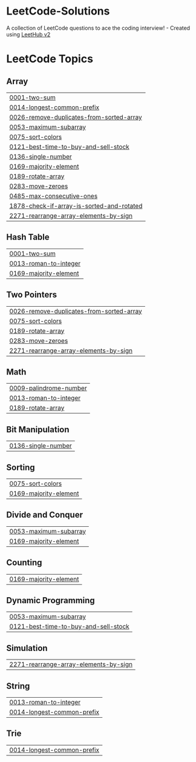 # LeetCode-Solutions
A collection of LeetCode questions to ace the coding interview! - Created using [LeetHub v2](https://github.com/arunbhardwaj/LeetHub-2.0)

<!---LeetCode Topics Start-->
# LeetCode Topics
## Array
|  |
| ------- |
| [0001-two-sum](https://github.com/varchasv2005/LeetCode-Solutions/tree/master/0001-two-sum) |
| [0014-longest-common-prefix](https://github.com/varchasv2005/LeetCode-Solutions/tree/master/0014-longest-common-prefix) |
| [0026-remove-duplicates-from-sorted-array](https://github.com/varchasv2005/LeetCode-Solutions/tree/master/0026-remove-duplicates-from-sorted-array) |
| [0053-maximum-subarray](https://github.com/varchasv2005/LeetCode-Solutions/tree/master/0053-maximum-subarray) |
| [0075-sort-colors](https://github.com/varchasv2005/LeetCode-Solutions/tree/master/0075-sort-colors) |
| [0121-best-time-to-buy-and-sell-stock](https://github.com/varchasv2005/LeetCode-Solutions/tree/master/0121-best-time-to-buy-and-sell-stock) |
| [0136-single-number](https://github.com/varchasv2005/LeetCode-Solutions/tree/master/0136-single-number) |
| [0169-majority-element](https://github.com/varchasv2005/LeetCode-Solutions/tree/master/0169-majority-element) |
| [0189-rotate-array](https://github.com/varchasv2005/LeetCode-Solutions/tree/master/0189-rotate-array) |
| [0283-move-zeroes](https://github.com/varchasv2005/LeetCode-Solutions/tree/master/0283-move-zeroes) |
| [0485-max-consecutive-ones](https://github.com/varchasv2005/LeetCode-Solutions/tree/master/0485-max-consecutive-ones) |
| [1878-check-if-array-is-sorted-and-rotated](https://github.com/varchasv2005/LeetCode-Solutions/tree/master/1878-check-if-array-is-sorted-and-rotated) |
| [2271-rearrange-array-elements-by-sign](https://github.com/varchasv2005/LeetCode-Solutions/tree/master/2271-rearrange-array-elements-by-sign) |
## Hash Table
|  |
| ------- |
| [0001-two-sum](https://github.com/varchasv2005/LeetCode-Solutions/tree/master/0001-two-sum) |
| [0013-roman-to-integer](https://github.com/varchasv2005/LeetCode-Solutions/tree/master/0013-roman-to-integer) |
| [0169-majority-element](https://github.com/varchasv2005/LeetCode-Solutions/tree/master/0169-majority-element) |
## Two Pointers
|  |
| ------- |
| [0026-remove-duplicates-from-sorted-array](https://github.com/varchasv2005/LeetCode-Solutions/tree/master/0026-remove-duplicates-from-sorted-array) |
| [0075-sort-colors](https://github.com/varchasv2005/LeetCode-Solutions/tree/master/0075-sort-colors) |
| [0189-rotate-array](https://github.com/varchasv2005/LeetCode-Solutions/tree/master/0189-rotate-array) |
| [0283-move-zeroes](https://github.com/varchasv2005/LeetCode-Solutions/tree/master/0283-move-zeroes) |
| [2271-rearrange-array-elements-by-sign](https://github.com/varchasv2005/LeetCode-Solutions/tree/master/2271-rearrange-array-elements-by-sign) |
## Math
|  |
| ------- |
| [0009-palindrome-number](https://github.com/varchasv2005/LeetCode-Solutions/tree/master/0009-palindrome-number) |
| [0013-roman-to-integer](https://github.com/varchasv2005/LeetCode-Solutions/tree/master/0013-roman-to-integer) |
| [0189-rotate-array](https://github.com/varchasv2005/LeetCode-Solutions/tree/master/0189-rotate-array) |
## Bit Manipulation
|  |
| ------- |
| [0136-single-number](https://github.com/varchasv2005/LeetCode-Solutions/tree/master/0136-single-number) |
## Sorting
|  |
| ------- |
| [0075-sort-colors](https://github.com/varchasv2005/LeetCode-Solutions/tree/master/0075-sort-colors) |
| [0169-majority-element](https://github.com/varchasv2005/LeetCode-Solutions/tree/master/0169-majority-element) |
## Divide and Conquer
|  |
| ------- |
| [0053-maximum-subarray](https://github.com/varchasv2005/LeetCode-Solutions/tree/master/0053-maximum-subarray) |
| [0169-majority-element](https://github.com/varchasv2005/LeetCode-Solutions/tree/master/0169-majority-element) |
## Counting
|  |
| ------- |
| [0169-majority-element](https://github.com/varchasv2005/LeetCode-Solutions/tree/master/0169-majority-element) |
## Dynamic Programming
|  |
| ------- |
| [0053-maximum-subarray](https://github.com/varchasv2005/LeetCode-Solutions/tree/master/0053-maximum-subarray) |
| [0121-best-time-to-buy-and-sell-stock](https://github.com/varchasv2005/LeetCode-Solutions/tree/master/0121-best-time-to-buy-and-sell-stock) |
## Simulation
|  |
| ------- |
| [2271-rearrange-array-elements-by-sign](https://github.com/varchasv2005/LeetCode-Solutions/tree/master/2271-rearrange-array-elements-by-sign) |
## String
|  |
| ------- |
| [0013-roman-to-integer](https://github.com/varchasv2005/LeetCode-Solutions/tree/master/0013-roman-to-integer) |
| [0014-longest-common-prefix](https://github.com/varchasv2005/LeetCode-Solutions/tree/master/0014-longest-common-prefix) |
## Trie
|  |
| ------- |
| [0014-longest-common-prefix](https://github.com/varchasv2005/LeetCode-Solutions/tree/master/0014-longest-common-prefix) |
<!---LeetCode Topics End-->